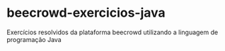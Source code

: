 # beecrowd-exercicios-java
Exercícios resolvidos da plataforma beecrowd utilizando a linguagem de programação Java
